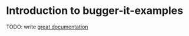 # Introduction to bugger-it-examples

TODO: write [great documentation](http://jacobian.org/writing/what-to-write/)
